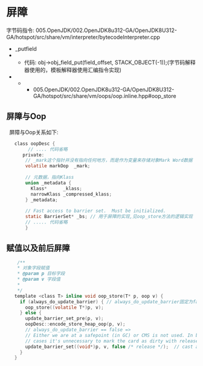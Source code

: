 # 屏障
字节码指令: 005.OpenJDK/002.OpenJDK8u312-GA/OpenJDK8U312-GA/hotspot/src/share/vm/interpreter/bytecodeInterpreter.cpp
- _putfield
- + 代码: obj->obj_field_put(field_offset, STACK_OBJECT(-1));(字节码解释器使用的，模板解释器使用汇编指令实现)
- + - 005.OpenJDK/002.OpenJDK8u312-GA/OpenJDK8U312-GA/hotspot/src/share/vm/oops/oop.inline.hpp#oop_store

## 屏障与Oop
&nbsp;&nbsp;屏障与Oop关系如下:
```c
   class oopDesc {
        // .... 代码省略
      private:
       // _mark这个指针并没有指向任何地方，而是作为变量来存储对象Mark Word数据
       volatile markOop  _mark;
     
       // 元数据，指向Klass
       union _metadata {
         Klass*      _klass;
         narrowKlass _compressed_klass;
       } _metadata;
     
       // Fast access to barrier set.  Must be initialized.
       static BarrierSet* _bs; // 用于屏障的实现,见oop_store方法的逻辑实现
       // ..... 代码省略
       }
```

## 赋值以及前后屏障
```c
    /**
    * 对象字段赋值
    * @param p 目标字段
    * @param v 字段值
    *
    */
   template <class T> inline void oop_store(T* p, oop v) {
     if (always_do_update_barrier) { // always_do_update_barrier固定为false
       oop_store((volatile T*)p, v);
     } else {
       update_barrier_set_pre(p, v);
       oopDesc::encode_store_heap_oop(p, v);
       // always_do_update_barrier == false =>
       // Either we are at a safepoint (in GC) or CMS is not used. In both
       // cases it's unnecessary to mark the card as dirty with release sematics.
       update_barrier_set((void*)p, v, false /* release */);  // cast away type
     }
   }
```